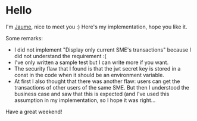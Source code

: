 # Hello

I'm [Jaume](https://www.linkedin.com/in/jaumefabrega/), nice to meet you :) Here's my implementation, hope you like it.

Some remarks:

- I did not implement "Display only current SME's transactions" because I did not understand the requirement :(
- I've only written a sample test but I can write more if you want.
- The security flaw that I found is that the jwt secret key is stored in a const in the code when it should be an environment variable.
- At first I also thought that there was another flaw: users can get the transactions of other users of the same SME. But then I understood the business case and saw that this is expected (and I've used this assumption in my implementation, so I hope it was right...

Have a great weekend!
